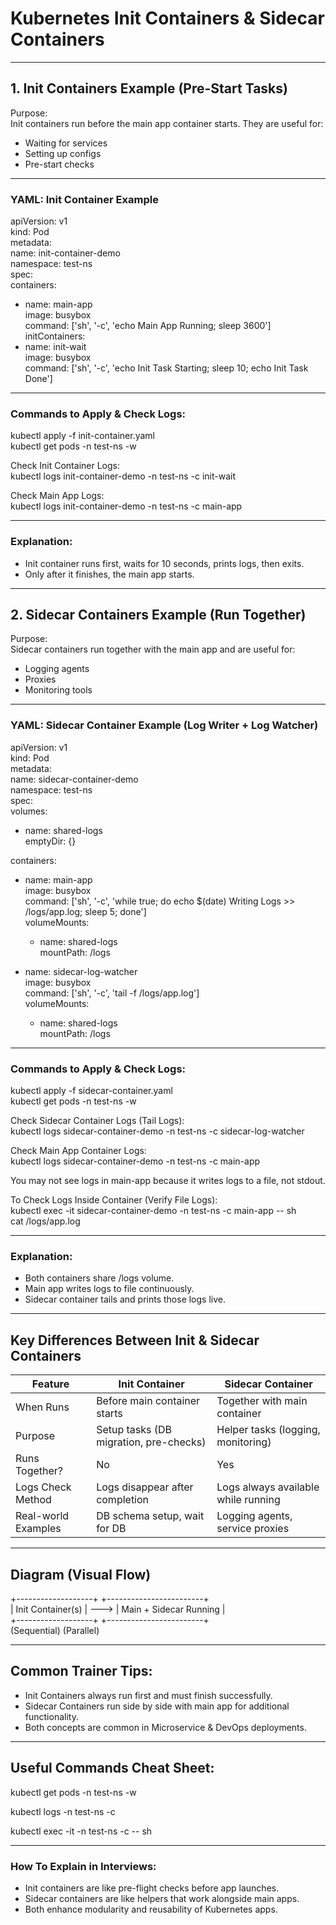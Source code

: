 
# Kubernetes Init Containers & Sidecar Containers 

---

## 1. Init Containers Example (Pre-Start Tasks)

Purpose:  
Init containers run before the main app container starts. They are useful for:
- Waiting for services
- Setting up configs
- Pre-start checks

---

### YAML: Init Container Example

apiVersion: v1  
kind: Pod  
metadata:  
  name: init-container-demo  
  namespace: test-ns  
spec:  
  containers:  
  - name: main-app  
    image: busybox  
    command: ['sh', '-c', 'echo Main App Running; sleep 3600']  
  initContainers:  
  - name: init-wait  
    image: busybox  
    command: ['sh', '-c', 'echo Init Task Starting; sleep 10; echo Init Task Done']

---

### Commands to Apply & Check Logs:

kubectl apply -f init-container.yaml  
kubectl get pods -n test-ns -w  

Check Init Container Logs:  
kubectl logs init-container-demo -n test-ns -c init-wait  

Check Main App Logs:  
kubectl logs init-container-demo -n test-ns -c main-app  

---

### Explanation:
- Init container runs first, waits for 10 seconds, prints logs, then exits.
- Only after it finishes, the main app starts.

---

## 2. Sidecar Containers Example (Run Together)

Purpose:  
Sidecar containers run together with the main app and are useful for:
- Logging agents
- Proxies
- Monitoring tools

---

### YAML: Sidecar Container Example (Log Writer + Log Watcher)

apiVersion: v1  
kind: Pod  
metadata:  
  name: sidecar-container-demo  
  namespace: test-ns  
spec:  
  volumes:  
  - name: shared-logs  
    emptyDir: {}  

  containers:  
  - name: main-app  
    image: busybox  
    command: ['sh', '-c', 'while true; do echo $(date) Writing Logs >> /logs/app.log; sleep 5; done']  
    volumeMounts:  
    - name: shared-logs  
      mountPath: /logs  

  - name: sidecar-log-watcher  
    image: busybox  
    command: ['sh', '-c', 'tail -f /logs/app.log']  
    volumeMounts:  
    - name: shared-logs  
      mountPath: /logs  

---

### Commands to Apply & Check Logs:

kubectl apply -f sidecar-container.yaml  
kubectl get pods -n test-ns -w  

Check Sidecar Container Logs (Tail Logs):  
kubectl logs sidecar-container-demo -n test-ns -c sidecar-log-watcher  

Check Main App Container Logs:  
kubectl logs sidecar-container-demo -n test-ns -c main-app  

You may not see logs in main-app because it writes logs to a file, not stdout.

To Check Logs Inside Container (Verify File Logs):  
kubectl exec -it sidecar-container-demo -n test-ns -c main-app -- sh  
cat /logs/app.log  

---

### Explanation:
- Both containers share /logs volume.
- Main app writes logs to file continuously.
- Sidecar container tails and prints those logs live.

---

## Key Differences Between Init & Sidecar Containers

| Feature             | Init Container                        | Sidecar Container                   |
|---------------------|---------------------------------------|-------------------------------------|
| When Runs           | Before main container starts           | Together with main container        |
| Purpose             | Setup tasks (DB migration, pre-checks) | Helper tasks (logging, monitoring)  |
| Runs Together?      | No                                     | Yes                                 |
| Logs Check Method   | Logs disappear after completion        | Logs always available while running |
| Real-world Examples | DB schema setup, wait for DB           | Logging agents, service proxies     |

---

## Diagram (Visual Flow)

+-------------------+      +------------------------+  
| Init Container(s) | ---> | Main + Sidecar Running |  
+-------------------+      +------------------------+  
        (Sequential)                (Parallel)  

---

## Common Trainer Tips:
- Init Containers always run first and must finish successfully.
- Sidecar Containers run side by side with main app for additional functionality.
- Both concepts are common in Microservice & DevOps deployments.

---

## Useful Commands Cheat Sheet:

kubectl get pods -n test-ns -w  

kubectl logs <pod-name> -n test-ns -c <container-name>  

kubectl exec -it <pod-name> -n test-ns -c <container-name> -- sh  

---

### How To Explain in Interviews:
- Init containers are like pre-flight checks before app launches.
- Sidecar containers are like helpers that work alongside main apps.
- Both enhance modularity and reusability of Kubernetes apps.

